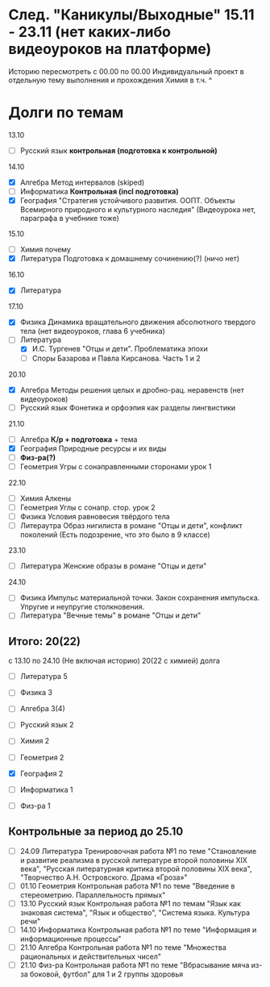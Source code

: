# След. "Каникулы/Выходные" 15.11 - 23.11 (нет каких-либо видеоуроков на платформе)

Историю пересмотреть с 00.00 по 00.00
Индивидуальный проект в отдельную тему выполнения и прохождения
Химия в т.ч. ^

# Долги по темам

13.10
- [ ] Русский язык
	**контрольная (подготовка к контрольной)**

14.10
- [x] Алгебра
	Метод интервалов (skiped)
- [ ] Информатика
	**Контрольная (incl подготовка)**
- [x] География
	"Стратегия устойчивого развития. ООПТ. Объекты Всемирного природного и культурного наследия" (Видеоурока нет, параграфа в учебнике тоже)

15.10
- [ ] Химия
	почему
- [x] Литература
	 Подготовка к домашнему сочинению(?)
	 (ничо нет)

16.10
- [x] Литература

17.10
- [x] Физика
	 Динамика вращательного движения абсолютного твердого тела (нет видеоуроков, глава 6 учебника)
- [ ] Литература
	- [x] И.С. Тургенев "Отцы и дети". Проблематика эпохи
	- [ ] Споры Базарова и Павла Кирсанова. Часть 1 и 2

20.10
- [x] Алгебра
	Методы решения целых и дробно-рац. неравенств (нет видеоуроков)
- [ ] Русский язык
	Фонетика и орфоэпия как разделы лингвистики

21.10
- [ ] Алгебра
	**К/р + подготовка** + тема
- [x] География
	Природные ресурсы и их виды
- [ ] **Физ-ра(?)**
- [ ] Геометрия
	Угры с сонаправленными сторонами урок 1

22.10
- [ ] Химия
	Алкены
- [ ] Геометрия
	Углы с сонапр. стор. урок 2
- [ ] Физика
	Условия равновесия твёрдого тела
- [ ] Литераутра
	Образ нигилиста в романе "Отцы и дети", конфликт поколений (Есть подозрение, что это было в 9 классе)

23.10
- [ ] Литература
	Женские образы в романе "Отцы и дети"

24.10
- [ ] Физика
	Импульс материальной точки. Закон сохранения импульска. Упругие и неупругие столкновения.
- [ ] Литература
	"Вечные темы" в романе "Отцы и дети"

## Итого: 20(22)
с 13.10 по 24.10 (Не включая историю)
20(22 с химией) долга
- [ ] Литература
		5
- [ ] Физика
		3
- [ ] Алгебра
		3(4)
- [ ] Русский язык
		2
- [ ] Химия
		2
- [ ] Геометрия
		2
- [x] География
		2
- [ ] Информатика
		1
- [ ] Физ-ра
		1


## Контрольные за период до 25.10
- [ ] 24.09 Литература
	Тренировочная работа №1 по теме "Становление и развитие реализма в русской литературе второй половины XIX века", "Русская литературная критика второй половины XIX века", "Творчество А.Н. Островского. Драма «Гроза»"
- [ ] 01.10 Геометрия
	Контрольная работа №1 по теме "Введение в стереометрию. Параллельность прямых"
- [ ] 13.10 Русский язык
	Контрольная работа №1 по темам "Язык как знаковая система", "Язык и общество", "Система языка. Культура речи"
- [ ] 14.10 Информатика
	Контрольная работа №1 по теме "Информация и информационные процессы"
- [ ] 21.10 Алгебра
	Контрольная работа №1 по теме "Множества рациональных и действительных чисел"
- [ ] 21.10 Физ-ра
	Контрольная работа №1 по теме "Вбрасывание мяча из-за боковой, футбол" для 1 и 2 группы здоровья
